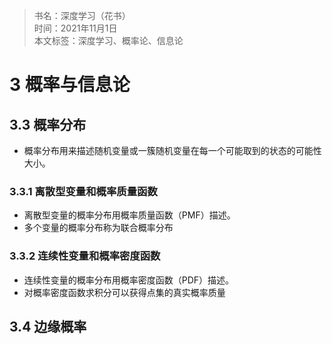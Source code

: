 >书名：深度学习（花书）    
时间：2021年11月1日      
本文标签：深度学习、概率论、信息论

# 3 概率与信息论
## 3.3 概率分布
* 概率分布用来描述随机变量或一簇随机变量在每一个可能取到的状态的可能性大小。

### 3.3.1 离散型变量和概率质量函数
* 离散型变量的概率分布用概率质量函数（PMF）描述。
* 多个变量的概率分布称为联合概率分布

### 3.3.2 连续性变量和概率密度函数
* 连续性变量的概率分布用概率密度函数（PDF）描述。
* 对概率密度函数求积分可以获得点集的真实概率质量

## 3.4 边缘概率
